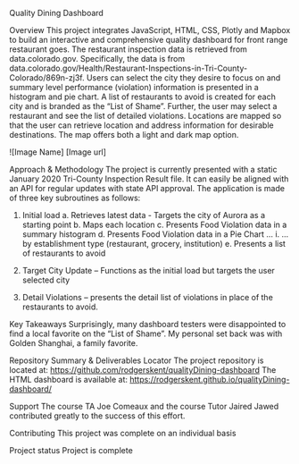 Quality Dining Dashboard

Overview
This project integrates JavaScript, HTML, CSS, Plotly and Mapbox to build an interactive and comprehensive quality dashboard for front range restaurant goes. The restaurant inspection data is retrieved from data.colorado.gov. Specifically, the data is from data.colorado.gov/Health/Restaurant-Inspections-in-Tri-County-Colorado/869n-zj3f. Users can select the city they desire to focus on and summary level performance (violation) information is presented in a histogram and pie chart. A list of restaurants to avoid is created for each city and is branded as the “List of Shame”. Further, the user may select a restaurant and see the list of detailed violations. Locations are mapped so that the user can retrieve location and address information for desirable destinations. The map offers both a light and dark map option. 

![Image Name]
[Image url]


Approach & Methodology
The project is currently presented with a static January 2020 Tri-County Inspection Result file. It can easily be aligned with an API for regular updates with state API approval. The application is made of three key subroutines as follows:
1.	Initial load
a.	Retrieves latest data - Targets the city of Aurora as a starting point 
b.	Maps each location
c.	Presents Food Violation data in a summary histogram
d.	Presents Food Violation data in a Pie Chart …
i.	… by establishment type (restaurant, grocery, institution)
e.	Presents a list of restaurants to avoid

2.	Target City Update – Functions as the initial load but targets the user selected city

3.	Detail Violations – presents the detail list of violations in place of the restaurants to avoid.

Key Takeaways
Surprisingly, many dashboard testers were disappointed to find a local favorite on the “List of Shame”. My personal set back was with Golden Shanghai, a family favorite.

Repository Summary & Deliverables Locator
The project repository is located at: https://github.com/rodgerskent/qualityDining-dashboard
The HTML dashboard is available at: https://rodgerskent.github.io/qualityDining-dashboard/

Support
The course TA Joe Comeaux and the course Tutor Jaired Jawed contributed greatly to the success of this effort. 

Contributing
This project was complete on an individual basis

Project status
Project is complete
